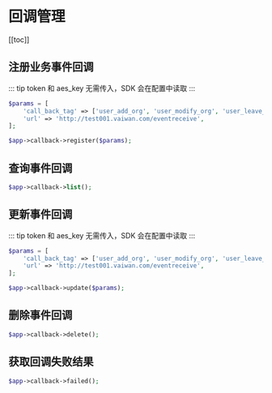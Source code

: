 # 回调管理

[[toc]]

## 注册业务事件回调

::: tip
token 和 aes_key 无需传入，SDK 会在配置中读取
:::

```php
$params = [
    'call_back_tag' => ['user_add_org', 'user_modify_org', 'user_leave_org'],
    'url' => 'http://test001.vaiwan.com/eventreceive',
];

$app->callback->register($params);
```

## 查询事件回调

```php
$app->callback->list();
```

## 更新事件回调

::: tip
token 和 aes_key 无需传入，SDK 会在配置中读取
:::

```php
$params = [
    'call_back_tag' => ['user_add_org', 'user_modify_org', 'user_leave_org'],
    'url' => 'http://test001.vaiwan.com/eventreceive',
];

$app->callback->update($params);
```

## 删除事件回调

```php
$app->callback->delete();
```

## 获取回调失败结果

```php
$app->callback->failed();
```

